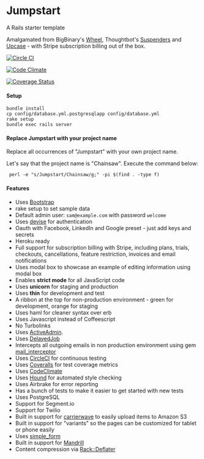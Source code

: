 # Jumpstart
A Rails starter template

Amalgamated from BigBinary's [Wheel](http://github.com/bigbinary/wheel), Thoughtbot's [Suspenders](https://github.com/thoughtbot/suspenders) and [Upcase](http://upcase.com) - with Stripe subscription billing out of the box.

[![Circle CI](https://circleci.com/gh/heyogrady/jumpstart/tree/master.svg?style=svg)](https://circleci.com/gh/heyogrady/jumpstart/tree/master)

[![Code Climate](https://codeclimate.com/github/heyogrady/jumpstart/badges/gpa.svg)](https://codeclimate.com/github/heyogrady/jumpstart)

[![Coverage Status](https://coveralls.io/repos/heyogrady/jumpstart/badge.svg)](https://coveralls.io/r/heyogrady/jumpstart)

#### Setup

```
bundle install
cp config/database.yml.postgresqlapp config/database.yml
rake setup
bundle exec rails server
```

#### Replace Jumpstart with your project name

Replace all occurrences of "Jumpstart" with your own project name.

Let's say that the project name is "Chainsaw". Execute the command below:

```
 perl -e "s/Jumpstart/Chainsaw/g;" -pi $(find . -type f)
```

#### Features

- Uses [Bootstrap](http://getbootstrap.com)
- rake setup to set sample data
- Default admin user: `sam@example.com` with password `welcome`
- Uses [devise](https://github.com/plataformatec/devise) for authentication
- Oauth with Facebook, LinkedIn and Google preset - just add keys and secrets
- Heroku ready
- Full support for subscription billing with Stripe, including plans, trials, checkouts, cancellations, feature restriction, invoices and email notifications
- Uses modal box to showcase an example of editing information using modal box
- Enables __strict mode__ for all JavaScript code
- Uses __unicorn__ for staging and production
- Uses __thin__ for development and test
- A ribbon at the top for non-production environment - green for development, orange for staging
- Uses haml for cleaner syntax over erb
- Uses Javascript instead of Coffeescript
- No Turbolinks
- Uses [ActiveAdmin](http://activeadmin.info).
- Uses [DelayedJob](https://github.com/collectiveidea/delayed_job)
- Intercepts all outgoing emails in non production environment using gem [mail_interceptor](https://github.com/bigbinary/mail_interceptor)
- Uses [CircleCI](https://circleci.com) for continuous testing
- Uses [Coveralls](https://coveralls.com) for test coverage metrics
- Uses [CodeClimate](https://codeclimate.com)
- Uses [Hound](http://houndci.com) for automated style checking
- Uses Airbrake for error reporting
- Has a bunch of tests to make it easier to get started with new tests
- Uses PostgreSQL
- Support for Segment.io
- Support for Twilio
- Built in support for [carrierwave](https://github.com/carrierwaveuploader/carrierwave) to easily upload items to Amazon S3
- Built in support for "variants" so the pages can be customized for tablet or phone easily
- Uses [simple_form](https://github.com/plataformatec/simple_form)
- Built in support for [Mandrill](http://how-we-work.bigbinary.com/externalservices/mandrill.html)
- Content compression via [Rack::Deflater](https://github.com/rack/rack/blob/master/lib/rack/deflater.rb)

